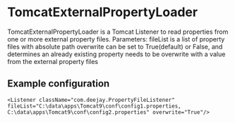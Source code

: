 # TomcatExternalPropertyLoader
TomcatExternalPropertyLoader is a Tomcat Listener to read properties from one or more external property files.
Parameters:
fileList is a list of property files with absolute path
overwrite can be set to True(default) or False, and determines an already existing property needs to be overwrite with a value from the external property files 
## Example configuration
```
<Listener className="com.deejay.PropertyFileListener" fileList="C:\data\apps\Tomcat9\conf\config1.properties, C:\data\apps\Tomcat9\conf\config2.properties" overwrite="True"/>
```
